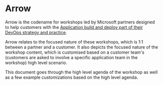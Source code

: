 # Arrow

Arrow is the codename for workshops led by Microsoft partners designed to help customers with the [Application build and deploy part of their DevOps strategy and practice](https://www.linkedin.com/pulse/how-leverage-partners-your-devops-strategy-practice-part-vito-chin). 

Arrow relates to the focused nature of these workshops, which is 1:1 between a partner and a customer. It also depicts the focused nature of the workshop content, which is customised based on a customer team's (customers are asked to involve a specific application team in the workshop) high level scenario.

This document goes through the high level agenda of the workshop as well as a few example customizations based on the high level agenda.
